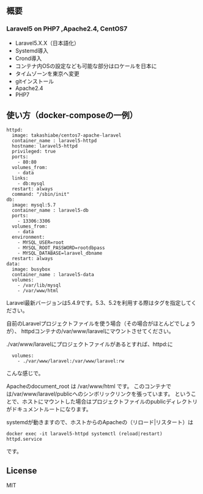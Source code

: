 ## 概要

### Laravel5 on PHP7 ,Apache2.4, CentOS7

- Laravel5.X.X（日本語化）
- Systemd導入
- Crond導入
- コンテナ内OSの設定なども可能な部分はロケールを日本に
- タイムゾーンを東京へ変更
- gitインストール
- Apache2.4
- PHP7

## 使い方（docker-composeの一例）

```
httpd:
  image: takashiabe/centos7-apache-laravel
  container_name : laravel5-httpd
  hostname: laravel5-httpd
  privileged: true
  ports:
    - 80:80
  volumes_from:
    - data
  links:
    - db:mysql
  restart: always
  command: "/sbin/init"
db:
  image: mysql:5.7
  container_name : laravel5-db
  ports:
    - 13306:3306
  volumes_from:
    - data
  environment:
    - MYSQL_USER=root
    - MYSQL_ROOT_PASSWORD=rootdbpass
    - MYSQL_DATABASE=laravel_dbname
  restart: always
data:
  image: busybox
  container_name : laravel5-data
  volumes:
    - /var/lib/mysql
    - /var/www/html
```

Laravel最新バージョンは5.4.9です。5.3、5.2を利用する際はタグを指定してください。

自前のLaravelプロジェクトファイルを使う場合（その場合がほとんどでしょうが）、
httpdコンテナの/var/www/laravelにマウントさせてください。

./var/www/laravelにプロジェクトファイルがあるとすれば、httpd:に

```
  volumes:
    - ./var/www/laravel:/var/www/laravel:rw
```

こんな感じで。

Apacheのdocument_root は /var/www/html です。
このコンテナでは/var/www/laravel/publicへのシンボリックリンクを張っています。
ということで、ホストにマウントした場合はプロジェクトファイルのpublicディレクトリがドキュメントルートになります。

systemdが動きますので、ホストからのApacheの（リロード|リスタート）は

```
docker exec -it laravel5-httpd systemctl (reload|restart) httpd.service
```

です。


## License
MIT